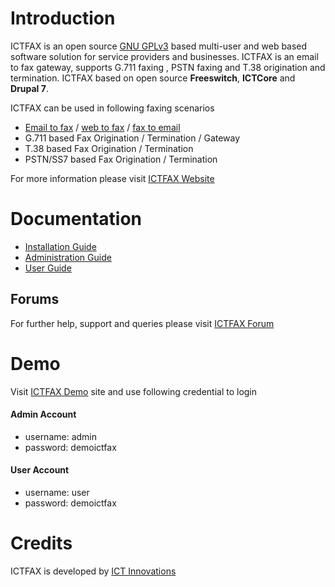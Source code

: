 Introduction
============
ICTFAX is an open source [GNU GPLv3][gpl3] based multi-user and  web based software solution for service providers and businesses. ICTFAX is an email to fax gateway, supports G.711 faxing , PSTN faxing and T.38 origination and termination. ICTFAX based on open source __Freeswitch__, __ICTCore__ and __Drupal 7__.

ICTFAX can be used in following faxing scenarios

* [Email to fax][emailtofax] / [web to fax][webtofax] / [fax to email][emailtofax]
* G.711 based Fax Origination / Termination / Gateway
* T.38 based Fax Origination / Termination
* PSTN/SS7 based Fax Origination / Termination

For more information please visit [ICTFAX Website][official]


Documentation
=============

* [Installation Guide][install]
* [Administration Guide][admin]
* [User Guide][user]


Forums
------
For further help, support and queries please visit [ICTFAX Forum][forum]


Demo
====
Visit [ICTFAX Demo][demo] site and use following credential to login

#### Admin Account
* username: admin
* password: demoictfax

#### User Account
* username: user
* password: demoictfax


Credits
=======
ICTFAX is developed by [ICT Innovations][developer]

[official]: http://ictfax.org/ "ICTFAX Open Source Online FAX & Email to FAX Solution"
[gpl3]: http://www.gnu.org/licenses/gpl-3.0.html "GNU GPL V.3 License"
[install]: http://ictfax.org/content/ictfax-installation-guide-centos-fedora "ICTFAX Installation Guide"
[admin]: http://ictfax.org/content/ictfax-admin-guide "ICTFAX Administration Guide"
[user]: http://ictfax.org/content/ictfax-user-guide "ICTFAX User Guide"
[emailtofax]: http://ictfax.org/fax-services-email-to-fax-software-fax-to-email-server "Email to fax, Fax to Email"
[webtofax]: http://ictfax.org/online-fax-services-web-to-fax-software "Online Fax, Web to fax"
[forum]: http://forum.ictfax.org/ "ICTFAX Discussion Forum"
[demo]: http://demo.ictfax.org/ "ICTFAX Demo"
[developer]: http://www.ictinnovations.com/ "ICT Innovations's official website"
